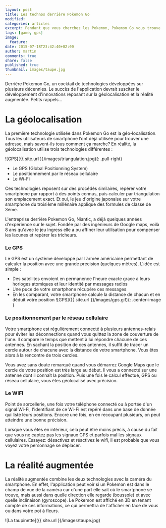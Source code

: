 ```yaml
---
layout: post
title: Les technos derrière Pokemon Go
modified:
categories: articles
excerpt: Pendant que vous cherchez les Pokemon, Pokemon Go vous trouve
tags: [game, gps]
image:
  feature:
date: 2015-07-18T23:42:40+02:00
author: martin
comments: true
share: false
published: true
thumbnail: images/taupe.jpg
---
```


Derrière Pokemon Go, un cocktail de technologies développées sur plusieurs décennies. Le succès de l'application devrait susciter le développement d'innovations reposant sur la géolocalisation et la réalité augmentée. Petits rappels...

# La géolocalisation

La première technologie utilisée dans Pokemon Go est la géo-localisation. Tous les utilisateurs de smartphone l’ont déjà utilisée pour trouver une adresse, mais savent-ils tous comment ça marche? En réalité, la géolocalisation utilise trois technologies différentes :

![GPS]({{ site.url }}/images/triangulation.jpg){: .pull-right}

- Le GPS (Global Positionning System) 
- Le positionnement par le réseau cellulaire
- Le Wi-Fi

Ces technologies reposent sur des procédés similaires, repérer votre smartphone par rapport à des points connus, puis calculer par triangulation son emplacement exact. Et oui, le jeu d'origine japonaise sur votre smartphone du troisième millénaire applique des formules de classe de 3ème. 

L'entreprise derrière Pokemon Go, Niantic, a déjà quelques années d'expérience sur le sujet. Fondée par des ingénieurs de Google maps, voilà 8 ans qu'avec le jeu Ingress elle a pu affiner leur utilisation pour compenser les lacunes et repérer les tricheurs.

### Le GPS

Le GPS est un système développé par l’armée américaine permettant de calculer la position avec une grande précision (quelques mètres).
L'idée est simple : 

* Des satellites envoient en permanence l'heure exacte grace à leurs horloges atomiques et leur identité par messages radios
* Une puce de votre smartphone récupère ces messages 
* En les comparant, votre smartphone calcule la distance de chacun et en déduit votre position 
![GPS]({{ site.url }}/images/gps.gif){: .center-image }

### Le positionnement par le réseau cellulaire

Votre smartphone est régulièrement connecté à plusieurs antennes-relais pour éviter les déconnections quand vous quittez la zone de couverture de l'une. Il compare le temps que mettent à lui répondre chacune de ces antennes. En sachant la position de ces antennes, il suffit de tracer un cercle autour de chacune avec la distance de votre smartphone. Vous êtes alors à la rencontre de trois cercles.

Vous avez sans doute remarqué quand vous démarrez Google Maps que le cercle de votre position est très large au début. Il vous a connecté sur une antenne dont il connaît la position. Puis une fois le calcul effectué, GPS ou réseau cellulaire, vous êtes géolocalisé avec précision.

### Le WIFI

Point de sorcellerie, une fois votre téléphone connecté ou à portée d'un signal Wi-Fi, l'identifiant de ce Wi-Fi est repéré dans une base de donnée qui liste leurs positions. Encore une fois, en en recoupant plusieurs, on peut atteindre une bonne précision. 

Lorsque vous êtes en intérieur, cela peut être moins précis, à cause du fait que vous ne captez pas les signaux GPS et parfois mal les signaux cellulaires. Essayez: désactivez et réactivez le wifi, il est probable que vous voyez votre personnage se déplacer.

# La réalité augmentée

La réalité augmentée combine les deux technologies avec la caméra du smartphone. En effet, l'application peut voir si un Pokemon est dans le champ de vue de la caméra car d'une part elle sait où le smartphone se trouve, mais aussi dans quelle direction elle regarde (boussole) et avec quelle inclinaison (gyroscope). Le Pokemon est affiché en 3D en tenant compte de ces informations, ce qui permettra de l'afficher en face de vous ou dans votre pot à fleurs.

![La taupinette]({{ site.url }}/images/taupe.jpg)
